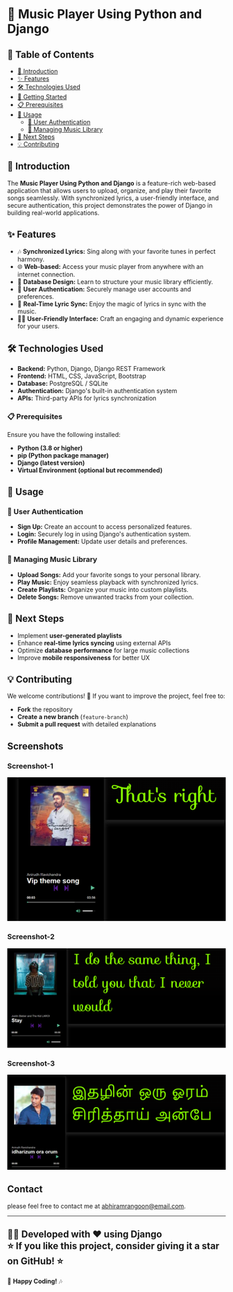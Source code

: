 # 🎵 Music Player Using Python and Django  

## 📌 Table of Contents  

- [📖 Introduction](#-introduction)  
- [✨ Features](#-features)  
- [🛠 Technologies Used](#-technologies-used)  
- [🚀 Getting Started](#-getting-started)  
- [📋 Prerequisites](#-prerequisites)  
- [📌 Usage](#-usage)  
  - [🔐 User Authentication](#-user-authentication)  
  - [📌 Managing Music Library](#-managing-music-library)  
- [🔮 Next Steps](#-next-steps)  
- [💡 Contributing](#-contributing)  

## 📖 Introduction  

The **Music Player Using Python and Django** is a feature-rich web-based application that allows users to upload, organize, and play their favorite songs seamlessly. With synchronized lyrics, a user-friendly interface, and secure authentication, this project demonstrates the power of Django in building real-world applications.  

## ✨ Features  

- 🎶 **Synchronized Lyrics:** Sing along with your favorite tunes in perfect harmony.  
- 🌐 **Web-based:** Access your music player from anywhere with an internet connection.  
- 💾 **Database Design:** Learn to structure your music library efficiently.  
- 🔐 **User Authentication:** Securely manage user accounts and preferences.  
- 🚀 **Real-Time Lyric Sync:** Enjoy the magic of lyrics in sync with the music.  
- 🧑‍💻 **User-Friendly Interface:** Craft an engaging and dynamic experience for your users.  

## 🛠 Technologies Used  

- **Backend:** Python, Django, Django REST Framework  
- **Frontend:** HTML, CSS, JavaScript, Bootstrap  
- **Database:** PostgreSQL / SQLite  
- **Authentication:** Django's built-in authentication system  
- **APIs:** Third-party APIs for lyrics synchronization  


### 📋 Prerequisites  

Ensure you have the following installed:  

- **Python (3.8 or higher)**  
- **pip (Python package manager)**  
- **Django (latest version)**  
- **Virtual Environment (optional but recommended)**  

## 📌 Usage  

### 🔐 User Authentication  

- **Sign Up:** Create an account to access personalized features.  
- **Login:** Securely log in using Django's authentication system.  
- **Profile Management:** Update user details and preferences.  

### 📌 Managing Music Library  

- **Upload Songs:** Add your favorite songs to your personal library.  
- **Play Music:** Enjoy seamless playback with synchronized lyrics.  
- **Create Playlists:** Organize your music into custom playlists.  
- **Delete Songs:** Remove unwanted tracks from your collection.  

## 🔮 Next Steps  

- Implement **user-generated playlists**  
- Enhance **real-time lyrics syncing** using external APIs  
- Optimize **database performance** for large music collections  
- Improve **mobile responsiveness** for better UX  

## 💡 Contributing  

We welcome contributions! 🎉 If you want to improve the project, feel free to:  

- **Fork** the repository  
- **Create a new branch** (`feature-branch`)  
- **Submit a pull request** with detailed explanations  

## Screenshots
### Screenshot-1
![Screenshot 1](https://github.com/abhiram-1729/Music-Player-Using-Python-and-Django/blob/main/media/2025-02-11%20-%2019_11_22%20-%20music%20player.png)
### Screenshot-2
![Screenshot 2](https://github.com/abhiram-1729/Music-Player-Using-Python-and-Django/blob/main/media/2025-02-11%20-%2019_12_15%20-%20music%20player.png)
### Screenshot-3
![Screenshot 3](https://github.com/abhiram-1729/Music-Player-Using-Python-and-Django/blob/main/media/2025-02-11%20-%2019_12_26%20-%20music%20player.png)






## Contact

please feel free to contact me at abhiramrangoon@email.com.

---

👨‍💻 **Developed with ❤️ using Django**  
⭐ If you like this project, consider giving it a **star** on GitHub! ⭐
---
🚀 **Happy Coding!** 🎶  

